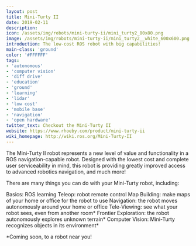 ```yaml
---
layout: post
title: Mini-Turty II
date: 2019-02-11
description:
icon: /assets/img/robots/mini-turty-ii/mini_turty2_80x80.png
image: /assets/img/robots/mini-turty-ii/mini_turty2__white_600x600.png
introduction: The low-cost ROS robot with big capabilities!
main-class: 'ground'
color: '#FFFFFF'
tags:
- 'autonomous'
- 'computer vision'
- 'diff drive'
- 'education'
- 'ground'
- 'learning'
- 'lidar'
- 'low cost'
- 'mobile base'
- 'navigation'
- 'open hardware'
twitter_text: Checkout the Mini-Turty II
website: https://www.rhoeby.com/product/mini-turty-ii
wiki_homepage: http://wiki.ros.org/Mini-Turty-II
---
```


The Mini-Turty II robot represents a new level of value and functionality in a ROS navigation-capable robot. Designed with the lowest cost and complete user serviceability in mind, this robot is providing greatly improved access to advanced robotics navigation, and much more!

There are many things you can do with your Mini-Turty robot, including:

  Basics: ROS learning
  Teleop: robot remote control
  Map Building: make maps of your home or office for the robot to use
  Navigation: the robot moves autonomously around your home or office
  Tele-Viewing: see what your robot sees, even from another room*
  Frontier Exploration: the robot autonomously explores unknown terrain*
  Computer Vision: Mini-Turty recognizes objects in its environment*

*Coming soon, to a robot near you!
